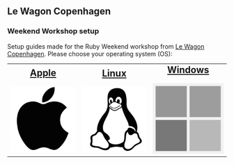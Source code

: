 ## Le Wagon Copenhagen

### Weekend Workshop setup

Setup guides made for the Ruby Weekend workshop from [Le Wagon Copenhagen](https://www.lewagon.com/copenhagen). Please choose your operating system (OS):

<table>
  <tr>
    <td>
      <a href="SetupMacOS.md">
        <h2 style="text-align: center; margin-top: 0px">Apple</h2>
        <img src="images/apple.png" alt="OSX" />
      </a>
    </td>
    <td>
      <a href="SetupLinux.md">
        <h2 style="text-align: center; margin-top: 0px">Linux</h2>
        <img src="images/linux.png" alt="Ubuntu" />
      </a>
    </td>
    <td>
      <a href="SetupWindows.md">
        <h2 style="text-align: center; margin-top: 0px">Windows</h2>
        <img src="images/windows.png" alt="Windows">
      </a>
    </td>
  </tr>
</table>
